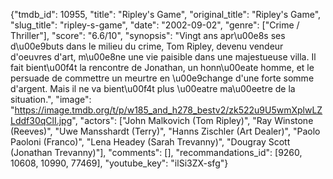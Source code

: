 {"tmdb_id": 10955, "title": "Ripley's Game", "original_title": "Ripley's Game", "slug_title": "ripley-s-game", "date": "2002-09-02", "genre": ["Crime / Thriller"], "score": "6.6/10", "synopsis": "Vingt ans apr\u00e8s ses d\u00e9buts dans le milieu du crime, Tom Ripley, devenu vendeur d'oeuvres d'art, m\u00e8ne une vie paisible dans une majestueuse villa. Il fait bient\u00f4t la rencontre de Jonathan, un honn\u00eate homme, et le persuade de commettre un meurtre en \u00e9change d'une forte somme d'argent. Mais il ne va bient\u00f4t plus \u00eatre ma\u00eetre de la situation.", "image": "https://image.tmdb.org/t/p/w185_and_h278_bestv2/zk522u9U5wmXplwLZLddf30qClI.jpg", "actors": ["John Malkovich (Tom Ripley)", "Ray Winstone (Reeves)", "Uwe Mansshardt (Terry)", "Hanns Zischler (Art Dealer)", "Paolo Paoloni (Franco)", "Lena Headey (Sarah Trevanny)", "Dougray Scott (Jonathan Trevanny)"], "comments": [], "recommandations_id": [9260, 10608, 10990, 77469], "youtube_key": "ilSi3ZX-sfg"}